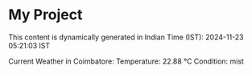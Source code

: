 # My Project

This content is dynamically generated in Indian Time (IST): 2024-11-23 05:21:03 IST


Current Weather in Coimbatore:
Temperature: 22.88 °C
Condition: mist
